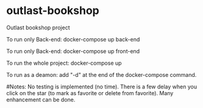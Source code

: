 # outlast-bookshop
Outlast bookshop project

To run only Back-end:
docker-compose up back-end

To run only Back-end:
docker-compose up front-end

To run the whole project:
docker-compose up 

To run as a deamon: add "-d" at the end of the docker-compose command. 

#Notes: 
No testing is implemented (no time).
There is a few delay when you click on the star (to mark as favorite or delete from favorite).
Many enhancement can be done. 